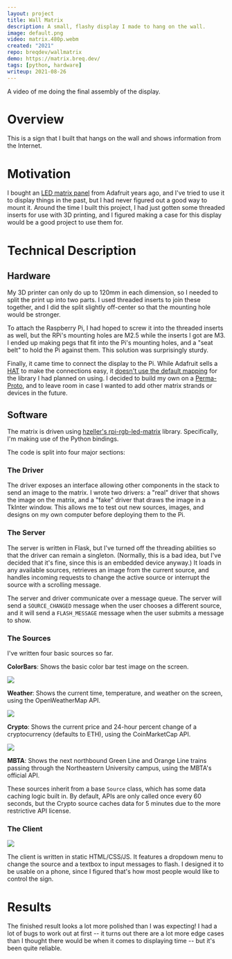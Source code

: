 ```yaml
---
layout: project
title: Wall Matrix
description: A small, flashy display I made to hang on the wall.
image: default.png
video: matrix.480p.webm
created: "2021"
repo: breqdev/wallmatrix
demo: https://matrix.breq.dev/
tags: [python, hardware]
writeup: 2021-08-26
---
```


<YouTube id="o5zavmZU38s" />

<Caption>A video of me doing the final assembly of the display.</Caption>

# Overview

This is a sign that I built that hangs on the wall and shows information from the Internet.

# Motivation

I bought an [LED matrix panel](https://www.adafruit.com/product/420) from Adafruit years ago, and I've tried to use it to display things in the past, but I had never figured out a good way to mount it. Around the time I built this project, I had just gotten some threaded inserts for use with 3D printing, and I figured making a case for this display would be a good project to use them for.

# Technical Description

## Hardware

My 3D printer can only do up to 120mm in each dimension, so I needed to split the print up into two parts. I used threaded inserts to join these together, and I did the split slightly off-center so that the mounting hole would be stronger.

To attach the Raspberry Pi, I had hoped to screw it into the threaded inserts as well, but the RPi's mounting holes are M2.5 while the inserts I got are M3. I ended up making pegs that fit into the Pi's mounting holes, and a "seat belt" to hold the Pi against them. This solution was surprisingly sturdy.

Finally, it came time to connect the display to the Pi. While Adafruit sells a [HAT](https://www.adafruit.com/product/2345) to make the connections easy, it [doesn't use the default mapping](https://github.com/hzeller/rpi-rgb-led-matrix/blob/master/wiring.md#alternative-hardware-mappings) for the library I had planned on using. I decided to build my own on a [Perma-Proto](https://www.adafruit.com/product/2310), and to leave room in case I wanted to add other matrix strands or devices in the future.

## Software

The matrix is driven using [hzeller's rpi-rgb-led-matrix](https://github.com/hzeller/rpi-rgb-led-matrix) library. Specifically, I'm making use of the Python bindings.

The code is split into four major sections:

### The Driver

The driver exposes an interface allowing other components in the stack to send an image to the matrix. I wrote two drivers: a "real" driver that shows the image on the matrix, and a "fake" driver that draws the image in a TkInter window. This allows me to test out new sources, images, and designs on my own computer before deploying them to the Pi.

### The Server

The server is written in Flask, but I've turned off the threading abilities so that the driver can remain a singleton. (Normally, this is a bad idea, but I've decided that it's fine, since this is an embedded device anyway.) It loads in any available sources, retrieves an image from the current source, and handles incoming requests to change the active source or interrupt the source with a scrolling message.

The server and driver communicate over a message queue. The server will send a `SOURCE_CHANGED` message when the user chooses a different source, and it will send a `FLASH_MESSAGE` message when the user submits a message to show.

### The Sources

I've written four basic sources so far.

**ColorBars**: Shows the basic color bar test image on the screen.

![](wallmatrix/weather.jpg)

**Weather**: Shows the current time, temperature, and weather on the screen, using the OpenWeatherMap API.

![](wallmatrix/crypto.jpg)

**Crypto**: Shows the current price and 24-hour percent change of a cryptocurrency (defaults to ETH), using the CoinMarketCap API.

![](wallmatrix/mbta.jpg)

**MBTA**: Shows the next northbound Green Line and Orange Line trains passing through the Northeastern University campus, using the MBTA's official API.

These sources inherit from a base `Source` class, which has some data caching logic built in. By default, APIs are only called once every 60 seconds, but the Crypto source caches data for 5 minutes due to the more restrictive API license.

### The Client

![](wallmatrix/client.png)

The client is written in static HTML/CSS/JS. It features a dropdown menu to change the source and a textbox to input messages to flash. I designed it to be usable on a phone, since I figured that's how most people would like to control the sign.

# Results

The finished result looks a lot more polished than I was expecting! I had a lot of bugs to work out at first -- it turns out there are a lot more edge cases than I thought there would be when it comes to displaying time -- but it's been quite reliable.
